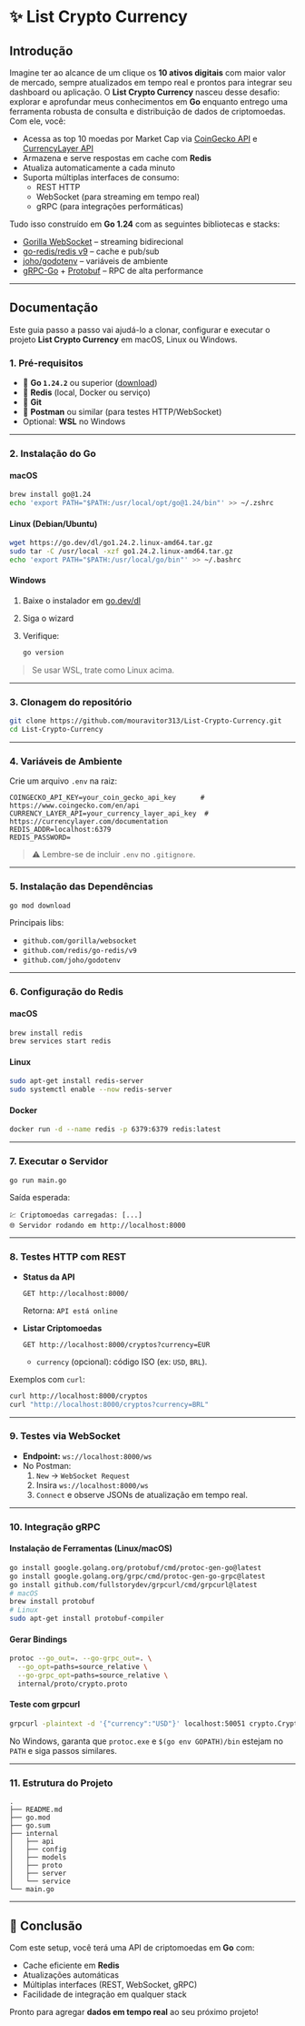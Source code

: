 # ✨ List Crypto Currency

## Introdução

Imagine ter ao alcance de um clique os **10 ativos digitais** com maior valor de mercado, sempre atualizados em tempo real e prontos para integrar seu dashboard ou aplicação.
O **List Crypto Currency** nasceu desse desafio: explorar e aprofundar meus conhecimentos em **Go** enquanto entrego uma ferramenta robusta de consulta e distribuição de dados de criptomoedas. Com ele, você:

- Acessa as top 10 moedas por Market Cap via [CoinGecko API](https://www.coingecko.com/en/api) e [CurrencyLayer API](https://currencylayer.com/documentation)
- Armazena e serve respostas em cache com **Redis**
- Atualiza automaticamente a cada minuto
- Suporta múltiplas interfaces de consumo:
  - REST HTTP
  - WebSocket (para streaming em tempo real)
  - gRPC (para integrações performáticas)

Tudo isso construído em **Go 1.24** com as seguintes bibliotecas e stacks:

- [Gorilla WebSocket](https://github.com/gorilla/websocket) – streaming bidirecional
- [go-redis/redis v9](https://github.com/redis/go-redis) – cache e pub/sub
- [joho/godotenv](https://github.com/joho/godotenv) – variáveis de ambiente
- [gRPC-Go](https://grpc.io/docs/languages/go/) + [Protobuf](https://developers.google.com/protocol-buffers) – RPC de alta performance

---

## Documentação

Este guia passo a passo vai ajudá-lo a clonar, configurar e executar o projeto **List Crypto Currency** em macOS, Linux ou Windows.

### 1. Pré-requisitos

- 🐹 **Go `1.24.2`** ou superior ([download](https://go.dev/dl/))
- 🧠 **Redis** (local, Docker ou serviço)
- 🧬 **Git**
- 🧪 **Postman** ou similar (para testes HTTP/WebSocket)
- Optional: **WSL** no Windows

---

### 2. Instalação do Go

#### macOS

```bash
brew install go@1.24
echo 'export PATH="$PATH:/usr/local/opt/go@1.24/bin"' >> ~/.zshrc
```

#### Linux (Debian/Ubuntu)

```bash
wget https://go.dev/dl/go1.24.2.linux-amd64.tar.gz
sudo tar -C /usr/local -xzf go1.24.2.linux-amd64.tar.gz
echo 'export PATH="$PATH:/usr/local/go/bin"' >> ~/.bashrc
```

#### Windows

1.  Baixe o instalador em [go.dev/dl](https://go.dev/dl/)
2.  Siga o wizard
3.  Verifique:

    ```powershell
    go version
    ```

> Se usar WSL, trate como Linux acima.

---

### 3. Clonagem do repositório

```bash
git clone https://github.com/mouravitor313/List-Crypto-Currency.git
cd List-Crypto-Currency
```

---

### 4. Variáveis de Ambiente

Crie um arquivo `.env` na raiz:

```env
COINGECKO_API_KEY=your_coin_gecko_api_key      # https://www.coingecko.com/en/api
CURRENCY_LAYER_API=your_currency_layer_api_key  # https://currencylayer.com/documentation
REDIS_ADDR=localhost:6379
REDIS_PASSWORD=
```

> ⚠️ Lembre-se de incluir `.env` no `.gitignore`.

---

### 5. Instalação das Dependências

```bash
go mod download
```

Principais libs:

- `github.com/gorilla/websocket`
- `github.com/redis/go-redis/v9`
- `github.com/joho/godotenv`

---

### 6. Configuração do Redis

#### macOS

```bash
brew install redis
brew services start redis
```

#### Linux

```bash
sudo apt-get install redis-server
sudo systemctl enable --now redis-server
```

#### Docker

```bash
docker run -d --name redis -p 6379:6379 redis:latest
```

---

### 7. Executar o Servidor

```bash
go run main.go
```

Saída esperada:

```text
💹 Criptomoedas carregadas: [...]
🌐 Servidor rodando em http://localhost:8000
```

---

### 8. Testes HTTP com REST

-   **Status da API**

    ```http
    GET http://localhost:8000/
    ```

    Retorna: `API está online`

-   **Listar Criptomoedas**

    ```http
    GET http://localhost:8000/cryptos?currency=EUR
    ```

    -   `currency` (opcional): código ISO (ex: `USD`, `BRL`).

Exemplos com `curl`:

```bash
curl http://localhost:8000/cryptos
curl "http://localhost:8000/cryptos?currency=BRL"
```

---

### 9. Testes via WebSocket

-   **Endpoint:** `ws://localhost:8000/ws`
-   No Postman:
    1.  `New` → `WebSocket Request`
    2.  Insira `ws://localhost:8000/ws`
    3.  `Connect` e observe JSONs de atualização em tempo real.

---

### 10. Integração gRPC

#### Instalação de Ferramentas (Linux/macOS)

```bash
go install google.golang.org/protobuf/cmd/protoc-gen-go@latest
go install google.golang.org/grpc/cmd/protoc-gen-go-grpc@latest
go install github.com/fullstorydev/grpcurl/cmd/grpcurl@latest
# macOS
brew install protobuf
# Linux
sudo apt-get install protobuf-compiler
```

#### Gerar Bindings

```bash
protoc --go_out=. --go-grpc_out=. \
  --go_opt=paths=source_relative \
  --go-grpc_opt=paths=source_relative \
  internal/proto/crypto.proto
```

#### Teste com grpcurl

```bash
grpcurl -plaintext -d '{"currency":"USD"}' localhost:50051 crypto.CryptoService/GetTopCryptos
```

No Windows, garanta que `protoc.exe` e `$(go env GOPATH)/bin` estejam no `PATH` e siga passos similares.

---

### 11. Estrutura do Projeto

```text
.
├── README.md
├── go.mod
├── go.sum
├── internal
│   ├── api
│   ├── config
│   ├── models
│   ├── proto
│   ├── server
│   └── service
└── main.go
```

---

## 🎉 Conclusão

Com este setup, você terá uma API de criptomoedas em **Go** com:

- Cache eficiente em **Redis**
- Atualizações automáticas
- Múltiplas interfaces (REST, WebSocket, gRPC)
- Facilidade de integração em qualquer stack

Pronto para agregar **dados em tempo real** ao seu próximo projeto!
